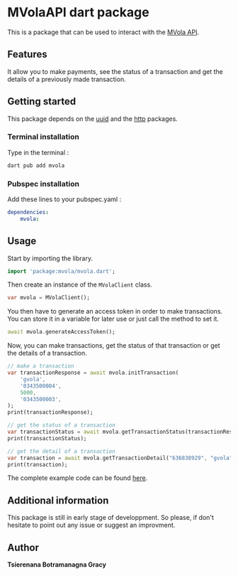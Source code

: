 # MVolaAPI dart package
This is a package that can be used to interact with the [MVola API](https://www.mvola.mg/devportal/home).

## Features

It allow you to make payments, see the status of a transaction and get the details of a previously made transaction.

## Getting started

This package depends on the [uuid](https://pub.dev/packages/uuid) and the [http](https://pub.dev/packages/http) packages.

### Terminal installation
Type in the terminal : 
```sh
dart pub add mvola
```

### Pubspec installation
Add these lines to your pubspec.yaml :
```yaml
dependencies:
    mvola:
```

## Usage
Start by importing the library.

```dart
import 'package:mvola/mvola.dart';
```
Then create an instance of the `MVolaClient` class.
```dart
var mvola = MVolaClient();
```
You then have to generate an access token in order to make transactions.
You can store it in a variable for later use or just call the method to set it.
```dart
await mvola.generateAccessToken();
```
Now, you can make transactions, get the status of that transaction or get the details of a transaction. 
```dart
// make a transaction
var transactionResponse = await mvola.initTransaction(
    'gvola',
    '0343500004',
    5000,
    '0343500003',
);
print(transactionResponse);

// get the status of a transaction
var transactionStatus = await mvola.getTransactionStatus(transactionResponse.serverCorrelationId, '0343500004', 'gvola');
print(transactionStatus);

// get the detail of a transaction
var transaction = await mvola.getTransactionDetail("636838929", "gvola", "0343500004");
print(transaction); 
```
The complete example code can be found [here](https://github.com/tbgracy/mvola-dart/blob/main/example/mvola_example.dart).

## Additional information

This package is still in early stage of developpment. So please, if don't hesitate to point out any issue or suggest an improvment.

## Author
**Tsierenana Botramanagna Gracy**
